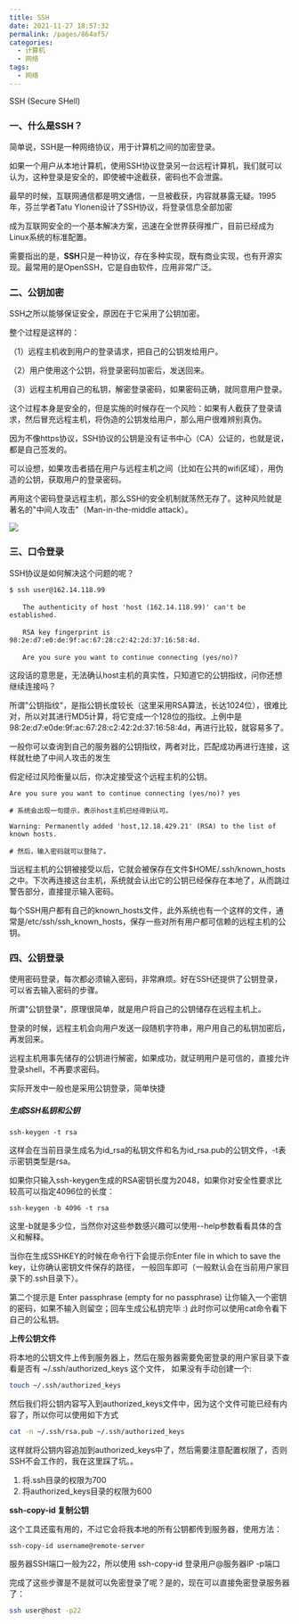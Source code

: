 ```yaml
---
title: SSH
date: 2021-11-27 18:57:32
permalink: /pages/864af5/
categories:
  - 计算机
  - 网络
tags:
  - 网络
---
```


SSH (Secure SHell)



### 一、什么是SSH？

简单说，SSH是一种网络协议，用于计算机之间的加密登录。

如果一个用户从本地计算机，使用SSH协议登录另一台远程计算机，我们就可以认为，这种登录是安全的，即使被中途截获，密码也不会泄露。

最早的时候，互联网通信都是明文通信，一旦被截获，内容就暴露无疑。1995年，芬兰学者Tatu Ylonen设计了SSH协议，将登录信息全部加密

成为互联网安全的一个基本解决方案，迅速在全世界获得推广，目前已经成为Linux系统的标准配置。

需要指出的是，**SSH**只是一种协议，存在多种实现，既有商业实现，也有开源实现。最常用的是OpenSSH，它是自由软件，应用非常广泛。



### 二、公钥加密



SSH之所以能够保证安全，原因在于它采用了公钥加密。



整个过程是这样的：

（1）远程主机收到用户的登录请求，把自己的公钥发给用户。

（2）用户使用这个公钥，将登录密码加密后，发送回来。

（3）远程主机用自己的私钥，解密登录密码，如果密码正确，就同意用户登录。



这个过程本身是安全的，但是实施的时候存在一个风险：如果有人截获了登录请求，然后冒充远程主机，将伪造的公钥发给用户，那么用户很难辨别真伪。

因为不像https协议，SSH协议的公钥是没有证书中心（CA）公证的，也就是说，都是自己签发的。

可以设想，如果攻击者插在用户与远程主机之间（比如在公共的wifi区域），用伪造的公钥，获取用户的登录密码。

再用这个密码登录远程主机，那么SSH的安全机制就荡然无存了。这种风险就是著名的"中间人攻击"（Man-in-the-middle attack）。

![](https://raw.gitmirror.com/GanChuanYin/picture/main/blog/20211127183741.png)





### 三、口令登录

SSH协议是如何解决这个问题的呢？

```she
$ ssh user@162.14.118.99

　　The authenticity of host 'host (162.14.118.99)' can't be established.

　　RSA key fingerprint is 98:2e:d7:e0:de:9f:ac:67:28:c2:42:2d:37:16:58:4d.

　　Are you sure you want to continue connecting (yes/no)?
```



这段话的意思是，无法确认host主机的真实性，只知道它的公钥指纹，问你还想继续连接吗？

所谓"公钥指纹"，是指公钥长度较长（这里采用RSA算法，长达1024位），很难比对，所以对其进行MD5计算，将它变成一个128位的指纹。上例中是98:2e:d7:e0de:9f:ac:67:28:c2:42:2d:37:16:58:4d，再进行比较，就容易多了。

一般你可以查询到自己的服务器的公钥指纹，两者对比，匹配成功再进行连接，这样就杜绝了中间人攻击的发生

假定经过风险衡量以后，你决定接受这个远程主机的公钥。



```she
Are you sure you want to continue connecting (yes/no)? yes

# 系统会出现一句提示，表示host主机已经得到认可。

Warning: Permanently added 'host,12.18.429.21' (RSA) to the list of known hosts.

# 然后，输入密码就可以登陆了。
```



当远程主机的公钥被接受以后，它就会被保存在文件$HOME/.ssh/known_hosts之中。下次再连接这台主机，系统就会认出它的公钥已经保存在本地了，从而跳过警告部分，直接提示输入密码。



每个SSH用户都有自己的known_hosts文件，此外系统也有一个这样的文件，通常是/etc/ssh/ssh_known_hosts，保存一些对所有用户都可信赖的远程主机的公钥。



### 四、公钥登录



使用密码登录，每次都必须输入密码，非常麻烦。好在SSH还提供了公钥登录，可以省去输入密码的步骤。

所谓"公钥登录"，原理很简单，就是用户将自己的公钥储存在远程主机上。

登录的时候，远程主机会向用户发送一段随机字符串，用户用自己的私钥加密后，再发回来。

远程主机用事先储存的公钥进行解密，如果成功，就证明用户是可信的，直接允许登录shell，不再要求密码。

实际开发中一般也是采用公钥登录，简单快捷



##### 生成SSH私钥和公钥

```text
ssh-keygen -t rsa
```

这样会在当前目录生成名为id_rsa的私钥文件和名为id_rsa.pub的公钥文件，-t表示密钥类型是rsa。

如果你只输入ssh-keygen生成的RSA密钥长度为2048，如果你对安全性要求比较高可以指定4096位的长度：

```text
ssh-keygen -b 4096 -t rsa
```

这里-b就是多少位，当然你对这些参数感兴趣可以使用--help参数看看具体的含义和解释。

当你在生成SSHKEY的时候在命令行下会提示你Enter file in which to save the key，让你确认密钥文件保存的路径，
一般回车即可（一般默认会在当前用户家目录下的.ssh目录下）。

第二个提示是 Enter passphrase (empty for no passphrase) 让你输入一个密钥的密码，如果不输入则留空；回车生成公私钥完毕 :)
此时你可以使用cat命令看下自己的公私钥。



**上传公钥文件**

将本地的公钥文件上传到服务器上，然后在服务器需要免密登录的用户家目录下查看是否有 ~/.ssh/authorized_keys 这个文件，
如果没有手动创建一个:

```bash
touch ~/.ssh/authorized_keys
```

然后我们将公钥内容写入到authorized_keys文件中，因为这个文件可能已经有内容了，所以你可以使用如下方式

```bash
cat -n ~/.ssh/rsa.pub ~/.ssh/authorized_keys
```

这样就将公钥内容追加到authorized_keys中了，然后需要注意配置权限了，否则SSH不会工作的，我在这里踩了坑。。

1. 将.ssh目录的权限为700
2. 将authorized_keys目录的权限为600



**ssh-copy-id 复制公钥**

这个工具还蛮有用的，不过它会将我本地的所有公钥都传到服务器，使用方法：

```text
ssh-copy-id username@remote-server
```

服务器SSH端口一般为22，所以使用 ssh-copy-id 登录用户@服务器IP -p端口



完成了这些步骤是不是就可以免密登录了呢？是的，现在可以直接免密登录服务器了：

```bash
ssh user@host -p22
```